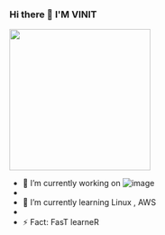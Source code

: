 

### Hi there 👋  I'M VINIT

<img src='https://user-images.githubusercontent.com/128273189/228751410-072d52b8-e61e-4abe-9a3e-3787f476e04a.png' width=250) />




- 🔭 I’m currently working on 
![image](https://img.shields.io/badge/Amazon_AWS-FF9900?style=for-the-badge&logo=amazonaws&logoColor=white)
- 
- 🌱 I’m currently learning Linux , AWS 
- 
- ⚡ Fact: FasT learneR
